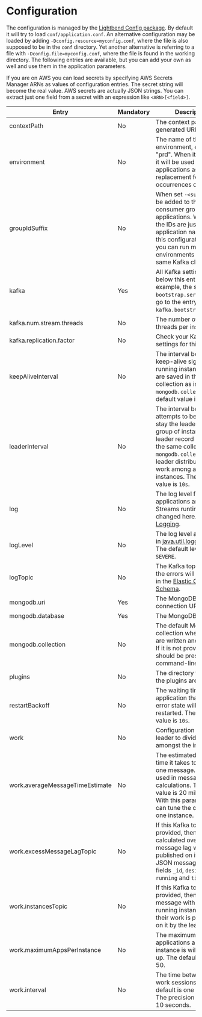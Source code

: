 # Configuration

The configuration is managed by the 
[Lightbend Config package](https://github.com/lightbend/config). By default it will try to load `conf/application.conf`. An alternative configuration may be loaded by adding `-Dconfig.resource=myconfig.conf`, where the file is also supposed to be in the `conf` directory. Yet another alternative is referring to a file with `-Dconfig.file=myconfig.conf`, where the file is found in the working directory. The following entries are available, but you can add your own as well and use them in the application parameters.

If you are on AWS you can load secrets by specifying AWS Secrets Manager ARNs as values of configuration entries. The secret string will become the real value. AWS secrets are actually JSON strings. You can extract just one field from a secret with an expression like `<ARN>[<field>]`.

|Entry|Mandatory|Description|
|---|---|---|
|contextPath|No|The context path used in generated URLs.|
|environment|No|The name of the environment, e.g. "tst", "prd". When it is present it will be used for the applications as a replacement for occurrences of `${ENV}`.|
|groupIdSuffix|No|When set `-<suffix>` will be added to the consumer group ID of the applications. Without it the IDs are just the application names. With this configuration field you can run multiple environments on the same Kafka cluster.|
|kafka|Yes|All Kafka settings come below this entry. So for example, the setting `bootstrap.servers` would go to the entry `kafka.bootstrap.servers`.|
|kafka.num.stream.threads|No|The number of worker threads per instance.|
|kafka.replication.factor|No|Check your Kafka cluster settings for this.|
|keepAliveInterval|No|The interval between keep-alive signals from a running instance. These are saved in the same collection as in `mongodb.collection`. The default value is `10s`.|
|leaderInterval|No|The interval between attempts to become or stay the leader of a group of instances. The leader record is saved in the same collection as in `mongodb.collection`. The leader distributes the work among all instances. The default value is `10s`.|
|log|No|The log level for the applications and JSON Streams runtime can be changed here. See also [Logging](logging.md).|
|logLevel|No|The log level as defined in [java.util.logging.Level](https://docs.oracle.com/javase/8/docs/api/java/util/logging/Level.html). The default level is `SEVERE`.|
|logTopic|No|The Kafka topic where the errors will be logged in the [Elastic Common Schema](https://www.elastic.co/guide/en/ecs/current/index.html).|
|mongodb.uri|Yes|The MongoDB connection URL.|
|mongodb.database|Yes|The MongoDB database.|
|mongodb.collection|No|The default MongoDB collection where builds are written and run from. If it is not provided then it should be present in the command-line.|
|plugins|No|The directory from where the plugins are loaded.|
|restartBackoff|No|The waiting time before a application that was in an error state will be restarted. The default value is `10s`.|
|work|No|Configuration for the leader to divide the work amongst the instances.|
|work.averageMessageTimeEstimate|No|The estimated average time it takes to process one message. This is used in message lag calculations. The default value is 20 milliseconds. With this parameter you can tune the capacity of one instance.|
|work.excessMessageLagTopic|No|If this Kafka topic is provided, then the calculated overall message lag will be published on it. This is a JSON message with the fields `_id`, `desired`, `running` and `time`.|
|work.instancesTopic|No|If this Kafka topic is provided, then a message with all the running instances and their work is published on it by the leader.|
|work.maximumAppsPerInstance|No|The maximum number of applications a running instance is willing to pick up. The default value is 50.|
|work.interval|No|The time between two work sessions. The default is one minute. The precision is less than 10 seconds.|

